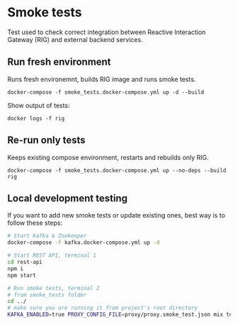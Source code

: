 # Smoke tests

Test used to check correct integration between Reactive Interaction Gateway (RIG) and external backend services.

## Run fresh environment

Runs fresh environemnt, builds RIG image and runs smoke tests.

`docker-compose -f smoke_tests.docker-compose.yml up -d --build`

Show output of tests:

`docker logs -f rig`

## Re-run only tests

Keeps existing compose environment, restarts and rebuilds only RIG.

`docker-compose -f smoke_tests.docker-compose.yml up --no-deps --build rig`

## Local development testing

If you want to add new smoke tests or update existing ones, best way is to follow these steps:

```sh
# Start Kafka & Zookeeper
docker-compose -f kafka.docker-compose.yml up -d

# Start REST API, terminal 1
cd rest-api
npm i
npm start

# Run smoke tests, terminal 2
# from smoke_tests folder
cd ../
# make sure you are running it from project's root directory
KAFKA_ENABLED=true PROXY_CONFIG_FILE=proxy/proxy.smoke_test.json mix test --only smoke
```
